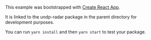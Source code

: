 This example was bootstrapped with [Create React App](https://github.com/facebook/create-react-app).

It is linked to the undp-radar package in the parent directory for development purposes.

You can run `yarn install` and then `yarn start` to test your package.
